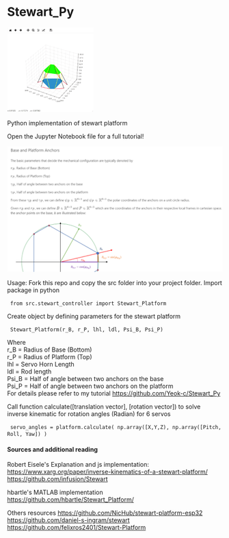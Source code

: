 # Stewart_Py

 [<img src="/doc/readme_resources/ezgif-7-487de93db9.gif" width="40%" height="40%">](/doc/readme_resources/ezgif-7-487de93db9.gif)

 Python implementation of stewart platform

 Open the Jupyter Notebook file for a full tutorial! 
 
[<img src="/doc/readme_resources/tutorial_ss.png">](/doc/readme_resources/tutorial_ss)

 
 Usage: 
 Fork this repo and copy the src folder into your project folder. Import package in python
 
     from src.stewart_controller import Stewart_Platform
 
 Create object by defining parameters for the stewart platform
      
     Stewart_Platform(r_B, r_P, lhl, ldl, Psi_B, Psi_P)
 
 Where   
 r_B = Radius of Base (Bottom)  
 r_P = Radius of Platform (Top)  
 lhl = Servo Horn Length  
 ldl = Rod length  
 Psi_B = Half of angle between two anchors on the base  
 Psi_P = Half of angle between two anchors on the platform  
 For details please refer to my tutorial https://github.com/Yeok-c/Stewart_Py  
    
 Call function calculate([translation vector], [rotation vector]) to solve inverse kinematic for rotation angles (Radian) for 6 servos
 
     servo_angles = platform.calculate( np.array([X,Y,Z), np.array([Pitch, Roll, Yaw]) )

 
#### Sources and additional reading
Robert Eisele's Explanation and js implementation: 
https://www.xarg.org/paper/inverse-kinematics-of-a-stewart-platform/
https://github.com/infusion/Stewart

hbartle's MATLAB implementation
https://github.com/hbartle/Stewart_Platform/

Others resources
https://github.com/NicHub/stewart-platform-esp32
https://github.com/daniel-s-ingram/stewart
https://github.com/felixros2401/Stewart-Platform

